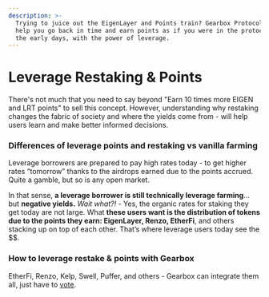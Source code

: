 ```yaml
---
description: >-
  Trying to juice out the EigenLayer and Points train? Gearbox Protocol will
  help you go back in time and earn points as if you were in the protocol from
  the early days, with the power of leverage.
---
```


# Leverage Restaking & Points

There's not much that you need to say beyond "Earn 10 times more EIGEN and LRT points" to sell this concept. However, understanding why restaking changes the fabric of society and where the yields come from - will help users learn and make better informed decisions.

### Differences of leverage points and restaking vs vanilla farming

Leverage borrowers are prepared to pay high rates today - to get higher rates “tomorrow” thanks to the airdrops earned due to the points accrued. Quite a gamble, but so is any open market.

In that sense, **a leverage borrower is still technically leverage farming**… but **negative yields.** _Wait what?!_ - Yes, the organic rates for staking they get today are not large. What **these users want is the distribution of tokens due to the points they earn: EigenLayer, Renzo, EtherFi**, and others stacking up on top of each other. That’s where leverage users today see the \$$.

### How to leverage restake & points with Gearbox

EtherFi, Renzo, Kelp, Swell, Puffer, and others - Gearbox can integrate them all, just have to [vote](broken-reference).



